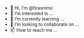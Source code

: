 - 👋 Hi, I’m @firasnimo
- 👀 I’m interested in ...
- 🌱 I’m currently learning ...
- 💞️ I’m looking to collaborate on ...
- 📫 How to reach me ...

<!---
firasnimo/firasnimo is a ✨ special ✨ repository because its `README.md` (this file) appears on your GitHub profile.
You can click the Preview link to take a look at your changes.
--->
